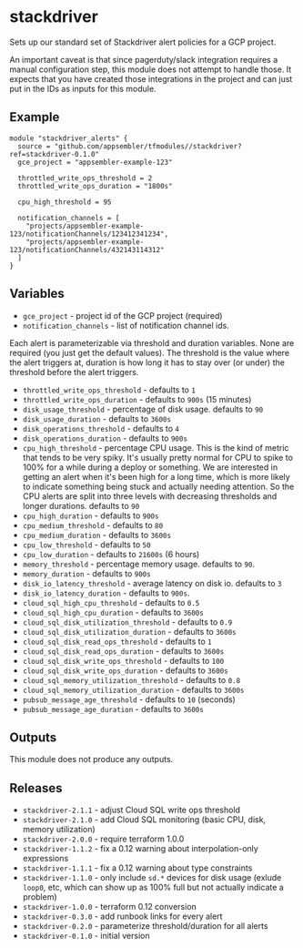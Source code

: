 # stackdriver

Sets up our standard set of Stackdriver alert policies for a GCP
project.

An important caveat is that since pagerduty/slack integration requires
a manual configuration step, this module does not attempt to handle
those. It expects that you have created those integrations in the
project and can just put in the IDs as inputs for this module.

## Example

```
module "stackdriver_alerts" {
  source = "github.com/appsembler/tfmodules//stackdriver?ref=stackdriver-0.1.0"
  gce_project = "appsembler-example-123"
  
  throttled_write_ops_threshold = 2
  throttled_write_ops_duration = "1800s"
  
  cpu_high_threshold = 95
  
  notification_channels = [
    "projects/appsembler-example-123/notificationChannels/123412341234",
    "projects/appsembler-example-123/notificationChannels/432143114312"
  ]
}
```

## Variables

* `gce_project` - project id of the GCP project (required)
* `notification_channels` - list of notification channel ids.

Each alert is parameterizable via threshold and duration
variables. None are required (you just get the default values). The
threshold is the value where the alert triggers at, duration is how
long it has to stay over (or under) the threshold before the alert
triggers.

* `throttled_write_ops_threshold` - defaults to `1`
* `throttled_write_ops_duration` - defaults to `900s` (15 minutes)
* `disk_usage_threshold` - percentage of disk usage. defaults to `90`
* `disk_usage_duration` - defaults to `3600s`
* `disk_operations_threshold` - defaults to `4`
* `disk_operations_duration` - defaults to `900s`
* `cpu_high_threshold` - percentage CPU usage. This is the kind of
  metric that tends to be very spiky. It's usually pretty normal for
  CPU to spike to 100% for a while during a deploy or something. We
  are interested in getting an alert when it's been high for a long
  time, which is more likely to indicate something being stuck and
  actually needing attention. So the CPU alerts are split into three
  levels with decreasing thresholds and longer durations. defaults to `90`
* `cpu_high_duration` - defaults to `900s`
* `cpu_medium_threshold` - defaults to `80`
* `cpu_medium_duration` - defaults to `3600s`
* `cpu_low_threshold` - defaults to `50`
* `cpu_low_duration` - defaults to `21600s` (6 hours)
* `memory_threshold` - percentage memory usage. defaults to `90`.
* `memory_duration` - defaults to `900s`
* `disk_io_latency_threshold` - average latency on disk io. defaults
   to `3`
* `disk_io_latency_duration` - defaults to `900s`.
* `cloud_sql_high_cpu_threshold` - defaults to `0.5`
* `cloud_sql_high_cpu_duration` - defaults to `3600s`
* `cloud_sql_disk_utilization_threshold` - defaults to `0.9`
* `cloud_sql_disk_utilization_duration` - defaults to `3600s`
* `cloud_sql_disk_read_ops_threshold` - defaults to `1`
* `cloud_sql_disk_read_ops_duration` - defaults to `3600s`
* `cloud_sql_disk_write_ops_threshold` - defaults to `100`
* `cloud_sql_disk_write_ops_duration` - defaults to `3600s`
* `cloud_sql_memory_utilization_threshold` - defaults to `0.8`
* `cloud_sql_memory_utilization_duration` - defaults to `3600s`
* `pubsub_message_age_threshold` - defaults to `10` (seconds)
* `pubsub_message_age_duration` - defaults to `3600s`

## Outputs

This module does not produce any outputs.

## Releases

* `stackdriver-2.1.1` - adjust Cloud SQL write ops threshold
* `stackdriver-2.1.0` - add Cloud SQL monitoring (basic CPU, disk, memory utilization)
* `stackdriver-2.0.0` - require terraform 1.0.0
* `stackdriver-1.1.2` - fix a 0.12 warning about interpolation-only expressions
* `stackdriver-1.1.1` - fix a 0.12 warning about type constraints
* `stackdriver-1.1.0` - only include `sd.*` devices for disk usage
  (exlude `loop0`, etc, which can show up as 100% full but not
  actually indicate a problem)
* `stackdriver-1.0.0` - terraform 0.12 conversion
* `stackdriver-0.3.0` - add runbook links for every alert
* `stackdriver-0.2.0` - parameterize threshold/duration for all alerts
* `stackdriver-0.1.0` - initial version
